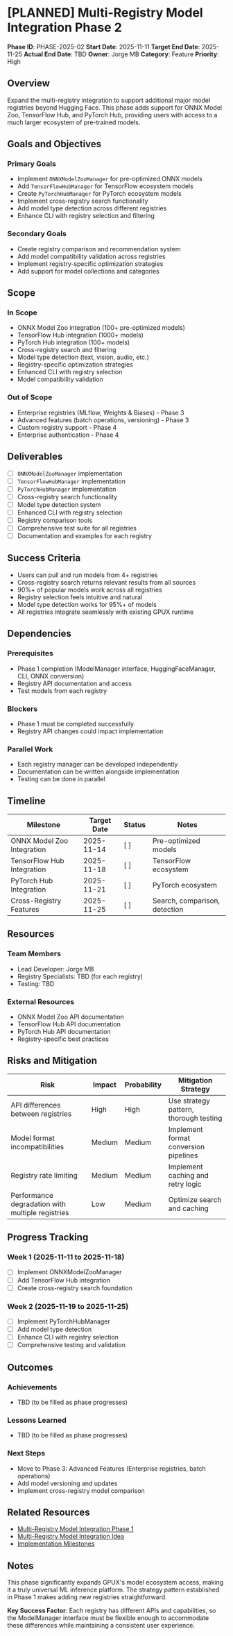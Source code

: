 # [PLANNED] Multi-Registry Model Integration Phase 2

**Phase ID**: PHASE-2025-02
**Start Date**: 2025-11-11
**Target End Date**: 2025-11-25
**Actual End Date**: TBD
**Owner**: Jorge MB
**Category**: Feature
**Priority**: High

## Overview

Expand the multi-registry integration to support additional major model registries beyond Hugging Face. This phase adds support for ONNX Model Zoo, TensorFlow Hub, and PyTorch Hub, providing users with access to a much larger ecosystem of pre-trained models.

## Goals and Objectives

### Primary Goals
- Implement `ONNXModelZooManager` for pre-optimized ONNX models
- Add `TensorFlowHubManager` for TensorFlow ecosystem models
- Create `PyTorchHubManager` for PyTorch ecosystem models
- Implement cross-registry search functionality
- Add model type detection across different registries
- Enhance CLI with registry selection and filtering

### Secondary Goals
- Create registry comparison and recommendation system
- Add model compatibility validation across registries
- Implement registry-specific optimization strategies
- Add support for model collections and categories

## Scope

### In Scope
- ONNX Model Zoo integration (100+ pre-optimized models)
- TensorFlow Hub integration (1000+ models)
- PyTorch Hub integration (100+ models)
- Cross-registry search and filtering
- Model type detection (text, vision, audio, etc.)
- Registry-specific optimization strategies
- Enhanced CLI with registry selection
- Model compatibility validation

### Out of Scope
- Enterprise registries (MLflow, Weights & Biases) - Phase 3
- Advanced features (batch operations, versioning) - Phase 3
- Custom registry support - Phase 4
- Enterprise authentication - Phase 4

## Deliverables

- [ ] `ONNXModelZooManager` implementation
- [ ] `TensorFlowHubManager` implementation
- [ ] `PyTorchHubManager` implementation
- [ ] Cross-registry search functionality
- [ ] Model type detection system
- [ ] Enhanced CLI with registry selection
- [ ] Registry comparison tools
- [ ] Comprehensive test suite for all registries
- [ ] Documentation and examples for each registry

## Success Criteria

- Users can pull and run models from 4+ registries
- Cross-registry search returns relevant results from all sources
- 90%+ of popular models work across all registries
- Registry selection feels intuitive and natural
- Model type detection works for 95%+ of models
- All registries integrate seamlessly with existing GPUX runtime

## Dependencies

### Prerequisites
- Phase 1 completion (ModelManager interface, HuggingFaceManager, CLI, ONNX conversion)
- Registry API documentation and access
- Test models from each registry

### Blockers
- Phase 1 must be completed successfully
- Registry API changes could impact implementation

### Parallel Work
- Each registry manager can be developed independently
- Documentation can be written alongside implementation
- Testing can be done in parallel

## Timeline

| Milestone | Target Date | Status | Notes |
|-----------|-------------|--------|-------|
| ONNX Model Zoo Integration | 2025-11-14 | [ ] | Pre-optimized models |
| TensorFlow Hub Integration | 2025-11-18 | [ ] | TensorFlow ecosystem |
| PyTorch Hub Integration | 2025-11-21 | [ ] | PyTorch ecosystem |
| Cross-Registry Features | 2025-11-25 | [ ] | Search, comparison, detection |

## Resources

### Team Members
- Lead Developer: Jorge MB
- Registry Specialists: TBD (for each registry)
- Testing: TBD

### External Resources
- ONNX Model Zoo API documentation
- TensorFlow Hub API documentation
- PyTorch Hub API documentation
- Registry-specific best practices

## Risks and Mitigation

| Risk | Impact | Probability | Mitigation Strategy |
|------|--------|-------------|-------------------|
| API differences between registries | High | High | Use strategy pattern, thorough testing |
| Model format incompatibilities | Medium | Medium | Implement format conversion pipelines |
| Registry rate limiting | Medium | Medium | Implement caching and retry logic |
| Performance degradation with multiple registries | Low | Medium | Optimize search and caching |

## Progress Tracking

### Week 1 (2025-11-11 to 2025-11-18)
- [ ] Implement ONNXModelZooManager
- [ ] Add TensorFlow Hub integration
- [ ] Create cross-registry search foundation

### Week 2 (2025-11-19 to 2025-11-25)
- [ ] Implement PyTorchHubManager
- [ ] Add model type detection
- [ ] Enhance CLI with registry selection
- [ ] Comprehensive testing and validation

## Outcomes

### Achievements
- TBD (to be filled as phase progresses)

### Lessons Learned
- TBD (to be filled as phase progresses)

### Next Steps
- Move to Phase 3: Advanced Features (Enterprise registries, batch operations)
- Add model versioning and updates
- Implement cross-registry model comparison

## Related Resources

- [Multi-Registry Model Integration Phase 1](../current/multi-registry-phase-1.md)
- [Multi-Registry Model Integration Idea](../../ideas/feature-requests/huggingface-integration.md)
- [Implementation Milestones](../../implementation/milestones/multi-registry-integration.md)

## Notes

This phase significantly expands GPUX's model ecosystem access, making it a truly universal ML inference platform. The strategy pattern established in Phase 1 makes adding new registries straightforward.

**Key Success Factor**: Each registry has different APIs and capabilities, so the ModelManager interface must be flexible enough to accommodate these differences while maintaining a consistent user experience.
